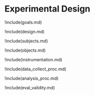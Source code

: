 # Experimental Design

!include(goals.md)

!include(design.md)

!include(subjects.md)

!include(objects.md)

!include(instrumentation.md)

!include(data_collect_proc.md)

!include(analysis_proc.md)

!include(eval_validity.md)
